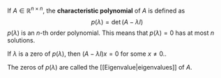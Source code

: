 
If $A\in\mathbb{R}^{n\times n}$, the **characteristic polynomial** of $A$ is defined as
$$
p(\lambda)=\det(A-\lambda I)
$$
$p(\lambda)$ is an $n\text{-th}$ order polynomial. This means that $p(\lambda)=0$ has at most $n$ solutions.

If $\lambda$ is a zero of $p(\lambda)$, then $(A-\lambda I)x=0$ for some $x\ne0$..

The zeros of $p(\lambda)$ are called the [[Eigenvalue|eigenvalues]] of $A$.

